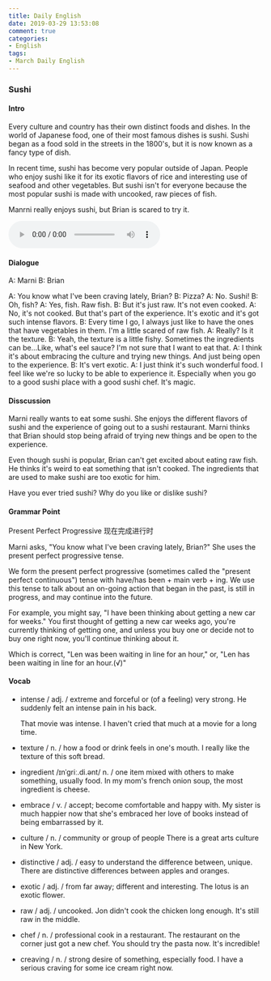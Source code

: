 ```yaml
---
title: Daily English
date: 2019-03-29 13:53:08
comment: true
categories:
- English
tags:
- March Daily English
---
```


### Sushi

#### Intro
Every culture and country has their own distinct foods and dishes. In the world of Japanese food,
one of their most famous dishes is sushi. Sushi began as a food sold in the streets in the 1800's,
but it is now known as a fancy type of dish.

In recent time, sushi has become very popular outside of Japan. People who enjoy sushi like it for
its exotic flavors of rice and interesting use of seafood and other vegetables. But sushi isn't for
everyone because the most popular sushi is made with uncooked, raw pieces of fish.

Manrni really enjoys sushi, but Brian is scared to try it.

<!-- more -->

<audio controls="">
  <source src="https://audio.englishbaby.com/standard_lesson/dialog_audio/0000/0000/0006/6863_1425877521_694720.mp3">
</audio>

#### Dialogue
A: Marni             B: Brian

A: You know what I've been craving lately, Brian?
B: Pizza?
A: No. Sushi!
B: Oh, fish?
A: Yes, fish. Raw fish.
B: But it's just raw. It's not even cooked.
A: No, it's not cooked. But that's part of the experience. It's exotic and it's got such intense flavors.
B: Every time I go, I always just like to have the ones that have vegetables in them. I'm a little scared of raw fish.
A: Really? Is it the texture.
B: Yeah, the texture is a little fishy. Sometimes the ingredients can be...Like, what's eel sauce? I'm not sure that I
want to eat that.
A: I think it's about embracing the culture and trying new things. And just being open to the experience.
B: It's vert exotic.
A: I just think it's such wonderful food. I feel like we're so lucky to be able to experience it. Especially when you go
to a good sushi place with a good sushi chef. It's magic.

#### Disscussion
Marni really wants to eat some sushi. She enjoys the different flavors of sushi and the experience of going out to a sushi
restaurant. Marni thinks that Brian should stop being afraid of trying new things and be open to the experience.

Even though sushi is popular, Brian can't get excited about eating raw fish. He thinks it's weird to eat something that isn't
cooked. The ingredients that are used to make sushi are too exotic for him.

Have you ever tried sushi? Why do you like or dislike sushi?

#### Grammar Point
Present Perfect Progressive 现在完成进行时

Marni asks, "You know what I've been craving lately, Brian?" She uses the present perfect progressive tense.

We form the present perfect progressive (sometimes called the "present perfect continuous") tense with have/has
been + main verb + ing. We use this tense to talk about an on-going action that began in the past, is still in
progress, and may continue into the future.

For example, you might say, "I have been thinking about getting a new car for weeks." You first thought of getting
a new car weeks ago, you're currently thinking of getting one, and unless you buy one or decide not to buy one right
now, you'll continue thinking about it.

Which is correct, "Len was been waiting in line for an hour," or, "Len has been waiting in line for an hour.(√)"

#### Vocab
- intense / adj. / extreme and forceful or (of a feeling) very strong.
  He suddenly felt an intense pain in his back.

  That movie was intense. I haven't cried that much at a movie for a long time.

- texture / n. / how a food or drink feels in one's mouth. 
  I really like the texture of this soft bread.

- ingredient /ɪnˈɡriː.di.ənt/ n. / one item mixed with others to make something, usually food.
  In my mom's french onion soup, the most ingredient is cheese.

- embrace / v. / accept; become comfortable and happy with.
  My sister is much happier now that she's embraced her love of books instead of being embarrassed by it.

- culture / n. / community or group of people
  There is a great arts culture in New York.

- distinctive / adj. / easy to understand the difference between, unique.
  There are distinctive differences between apples and oranges.

- exotic / adj. / from far away; different and interesting.
  The lotus is an exotic flower.

- raw / adj. / uncooked.
  Jon didn't cook the chicken long enough. It's still raw in the middle.

- chef / n. / professional cook in a restaurant.
  The restaurant on the corner just got a new chef. You should try the pasta now. It's incredible!

- creaving / n. / strong desire of something, especially food.
  I have a serious craving for some ice cream right now.